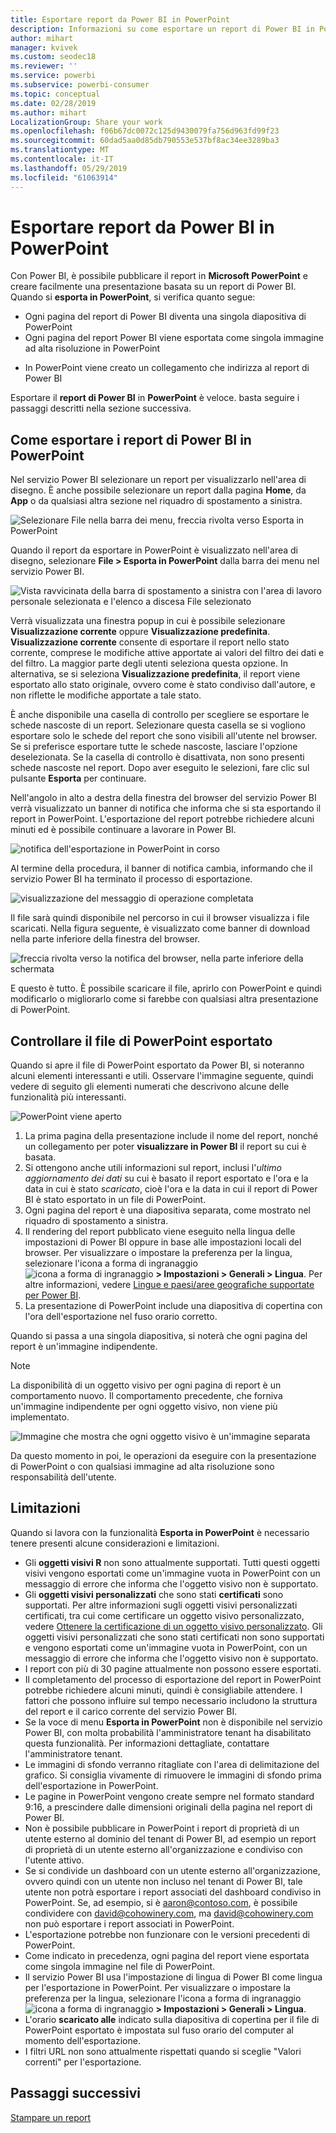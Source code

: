 ```yaml
---
title: Esportare report da Power BI in PowerPoint
description: Informazioni su come esportare un report di Power BI in PowerPoint.
author: mihart
manager: kvivek
ms.custom: seodec18
ms.reviewer: ''
ms.service: powerbi
ms.subservice: powerbi-consumer
ms.topic: conceptual
ms.date: 02/28/2019
ms.author: mihart
LocalizationGroup: Share your work
ms.openlocfilehash: f06b67dc0072c125d9430079fa756d963fd99f23
ms.sourcegitcommit: 60dad5aa0d85db790553e537bf8ac34ee3289ba3
ms.translationtype: MT
ms.contentlocale: it-IT
ms.lasthandoff: 05/29/2019
ms.locfileid: "61063914"
---
```

# <a name="export-reports-from-power-bi-to-powerpoint"></a>Esportare report da Power BI in PowerPoint
Con Power BI, è possibile pubblicare il report in **Microsoft PowerPoint** e creare facilmente una presentazione basata su un report di Power BI. Quando si **esporta in PowerPoint**, si verifica quanto segue:

* Ogni pagina del report di Power BI diventa una singola diapositiva di PowerPoint
* Ogni pagina del report Power BI viene esportata come singola immagine ad alta risoluzione in PowerPoint
<!-- * The filters and slicers settings that you added to the report are preserved. -->
* In PowerPoint viene creato un collegamento che indirizza al report di Power BI 

Esportare il **report di Power BI** in **PowerPoint** è veloce. basta seguire i passaggi descritti nella sezione successiva.

## <a name="how-to-export-your-power-bi-report-to-powerpoint"></a>Come esportare i report di Power BI in PowerPoint
Nel servizio Power BI selezionare un report per visualizzarlo nell'area di disegno. È anche possibile selezionare un report dalla pagina **Home**, da **App** o da qualsiasi altra sezione nel riquadro di spostamento a sinistra.

![Selezionare File nella barra dei menu, freccia rivolta verso Esporta in PowerPoint](media/end-user-powerpoint/power-bi-publish.png)

Quando il report da esportare in PowerPoint è visualizzato nell'area di disegno, selezionare **File > Esporta in PowerPoint** dalla barra dei menu nel servizio Power BI.

![Vista ravvicinata della barra di spostamento a sinistra con l'area di lavoro personale selezionata e l'elenco a discesa File selezionato](media/end-user-powerpoint/powerbi_to_powerpoint_1.png)
   
Verrà visualizzata una finestra popup in cui è possibile selezionare **Visualizzazione corrente** oppure **Visualizzazione predefinita**.  **Visualizzazione corrente** consente di esportare il report nello stato corrente, comprese le modifiche attive apportate ai valori del filtro dei dati e del filtro.  La maggior parte degli utenti seleziona questa opzione.  In alternativa, se si seleziona **Visualizzazione predefinita**, il report viene esportato allo stato originale, ovvero come è stato condiviso dall'autore, e non riflette le modifiche apportate a tale stato.
    
È anche disponibile una casella di controllo per scegliere se esportare le schede nascoste di un report.  Selezionare questa casella se si vogliono esportare solo le schede del report che sono visibili all'utente nel browser.  Se si preferisce esportare tutte le schede nascoste, lasciare l'opzione deselezionata.  Se la casella di controllo è disattivata, non sono presenti schede nascoste nel report.  Dopo aver eseguito le selezioni, fare clic sul pulsante **Esporta** per continuare.

Nell'angolo in alto a destra della finestra del browser del servizio Power BI verrà visualizzato un banner di notifica che informa che si sta esportando il report in PowerPoint. L'esportazione del report potrebbe richiedere alcuni minuti ed è possibile continuare a lavorare in Power BI.

![notifica dell'esportazione in PowerPoint in corso](media/end-user-powerpoint/powerbi_to_powerpoint_2.png)

Al termine della procedura, il banner di notifica cambia, informando che il servizio Power BI ha terminato il processo di esportazione.

![visualizzazione del messaggio di operazione completata](media/end-user-powerpoint/powerbi_to_powerpoint_3.png)

Il file sarà quindi disponibile nel percorso in cui il browser visualizza i file scaricati. Nella figura seguente, è visualizzato come banner di download nella parte inferiore della finestra del browser.

![freccia rivolta verso la notifica del browser, nella parte inferiore della schermata](media/end-user-powerpoint/powerbi_to_powerpoint_4.png)

E questo è tutto. È possibile scaricare il file, aprirlo con PowerPoint e quindi modificarlo o migliorarlo come si farebbe con qualsiasi altra presentazione di PowerPoint.

## <a name="checking-out-your-exported-powerpoint-file"></a>Controllare il file di PowerPoint esportato
Quando si apre il file di PowerPoint esportato da Power BI, si noteranno alcuni elementi interessanti e utili. Osservare l'immagine seguente, quindi vedere di seguito gli elementi numerati che descrivono alcune delle funzionalità più interessanti.

![PowerPoint viene aperto](media/end-user-powerpoint/powerbi_to_powerpoint_5.png)

1. La prima pagina della presentazione include il nome del report, nonché un collegamento per poter **visualizzare in Power BI** il report su cui è basata.
2. Si ottengono anche utili informazioni sul report, inclusi l'*ultimo aggiornamento dei dati* su cui è basato il report esportato e l'ora e la data in cui è stato *scaricato*, cioè l'ora e la data in cui il report di Power BI è stato esportato in un file di PowerPoint.
3. Ogni pagina del report è una diapositiva separata, come mostrato nel riquadro di spostamento a sinistra. 
4. Il rendering del report pubblicato viene eseguito nella lingua delle impostazioni di Power BI oppure in base alle impostazioni locali del browser. Per visualizzare o impostare la preferenza per la lingua, selezionare l'icona a forma di ingranaggio ![icona a forma di ingranaggio](media/end-user-powerpoint/power-bi-settings-icon.png) **> Impostazioni > Generali > Lingua**. Per altre informazioni, vedere [Lingue e paesi/aree geografiche supportate per Power BI](../supported-languages-countries-regions.md).
5. La presentazione di PowerPoint include una diapositiva di copertina con l'ora dell'esportazione nel fuso orario corretto.

Quando si passa a una singola diapositiva, si noterà che ogni pagina del report è un'immagine indipendente.

>[!NOTE]
> La disponibilità di un oggetto visivo per ogni pagina di report è un comportamento nuovo. Il comportamento precedente, che forniva un'immagine indipendente per ogni oggetto visivo, non viene più implementato. 
 

![Immagine che mostra che ogni oggetto visivo è un'immagine separata](media/end-user-powerpoint/powerbi_to_powerpoint_6.png)

Da questo momento in poi, le operazioni da eseguire con la presentazione di PowerPoint o con qualsiasi immagine ad alta risoluzione sono responsabilità dell'utente.

## <a name="limitations"></a>Limitazioni
Quando si lavora con la funzionalità **Esporta in PowerPoint** è necessario tenere presenti alcune considerazioni e limitazioni.

* Gli **oggetti visivi R** non sono attualmente supportati. Tutti questi oggetti visivi vengono esportati come un'immagine vuota in PowerPoint con un messaggio di errore che informa che l'oggetto visivo non è supportato.
* Gli **oggetti visivi personalizzati** che sono stati **certificati** sono supportati. Per altre informazioni sugli oggetti visivi personalizzati certificati, tra cui come certificare un oggetto visivo personalizzato, vedere [Ottenere la certificazione di un oggetto visivo personalizzato](../power-bi-custom-visuals-certified.md). Gli oggetti visivi personalizzati che sono stati certificati non sono supportati e vengono esportati come un'immagine vuota in PowerPoint, con un messaggio di errore che informa che l'oggetto visivo non è supportato.
* I report con più di 30 pagine attualmente non possono essere esportati.
* Il completamento del processo di esportazione del report in PowerPoint potrebbe richiedere alcuni minuti, quindi è consigliabile attendere. I fattori che possono influire sul tempo necessario includono la struttura del report e il carico corrente del servizio Power BI.
* Se la voce di menu **Esporta in PowerPoint** non è disponibile nel servizio Power BI, con molta probabilità l'amministratore tenant ha disabilitato questa funzionalità. Per informazioni dettagliate, contattare l'amministratore tenant.
* Le immagini di sfondo verranno ritagliate con l'area di delimitazione del grafico. Si consiglia vivamente di rimuovere le immagini di sfondo prima dell'esportazione in PowerPoint.
* Le pagine in PowerPoint vengono create sempre nel formato standard 9:16, a prescindere dalle dimensioni originali della pagina nel report di Power BI.
* Non è possibile pubblicare in PowerPoint i report di proprietà di un utente esterno al dominio del tenant di Power BI, ad esempio un report di proprietà di un utente esterno all'organizzazione e condiviso con l'utente attivo.
* Se si condivide un dashboard con un utente esterno all'organizzazione, ovvero quindi con un utente non incluso nel tenant di Power BI, tale utente non potrà esportare i report associati del dashboard condiviso in PowerPoint. Se, ad esempio, si è aaron@contoso.com, è possibile condividere con david@cohowinery.com, ma david@cohowinery.com non può esportare i report associati in PowerPoint.
* L'esportazione potrebbe non funzionare con le versioni precedenti di PowerPoint.
* Come indicato in precedenza, ogni pagina del report viene esportata come singola immagine nel file di PowerPoint.
* Il servizio Power BI usa l'impostazione di lingua di Power BI come lingua per l'esportazione in PowerPoint. Per visualizzare o impostare la preferenza per la lingua, selezionare l'icona a forma di ingranaggio ![icona a forma di ingranaggio](media/end-user-powerpoint/power-bi-settings-icon.png) **> Impostazioni > Generali > Lingua**.
* L'orario **scaricato alle** indicato sulla diapositiva di copertina per il file di PowerPoint esportato è impostata sul fuso orario del computer al momento dell'esportazione.
* I filtri URL non sono attualmente rispettati quando si sceglie "Valori correnti" per l'esportazione.

## <a name="next-steps"></a>Passaggi successivi
[Stampare un report](end-user-print.md)
